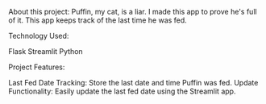 About this project: Puffin, my cat, is a liar. I made this app to prove he's full of it. This app keeps track of the last time he was fed.

Technology Used:

Flask
Streamlit
Python

Project Features:

Last Fed Date Tracking: Store the last date and time Puffin was fed.
Update Functionality: Easily update the last fed date using the Streamlit app.
